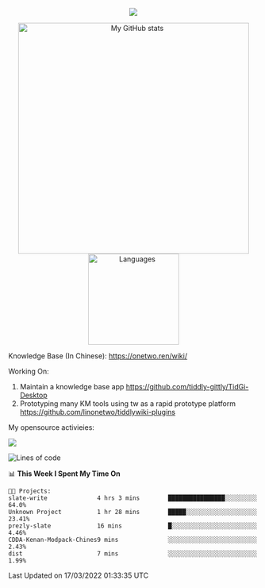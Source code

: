 <a href="https://github.com/linonetwo">
    <p align="center">
        <img src="https://github-profile-trophy.vercel.app/?username=linonetwo&column=7&theme=onedark"/>
    </p>
</a>
<a align="center" href="https://github.com/linonetwo">
  <p align="center">
    <img src="https://github-readme-stats.vercel.app/api?username=linonetwo&show_icons=true&count_private=true" alt="My GitHub stats" width="465"/>
    <img src="https://github-readme-stats.vercel.app/api/top-langs/?username=linonetwo&layout=compact&langs_count=10" alt="Languages" height="183">
  </p>
</a>

Knowledge Base (In Chinese): https://onetwo.ren/wiki/

Working On: 

1. Maintain a knowledge base app https://github.com/tiddly-gittly/TidGi-Desktop
1. Prototyping many KM tools using tw as a rapid prototype platform https://github.com/linonetwo/tiddlywiki-plugins

My opensource activieies:

![](https://visitor-badge.glitch.me/badge?page_id=linonetwo.linonetwo)

<!--START_SECTION:waka-->
![Lines of code](https://img.shields.io/badge/From%20Hello%20World%20I%27ve%20Written-2%20Million%20lines%20of%20code-blue)

📊 **This Week I Spent My Time On** 

```text
🐱‍💻 Projects: 
slate-write              4 hrs 3 mins        ████████████████░░░░░░░░░   64.0% 
Unknown Project          1 hr 28 mins        █████░░░░░░░░░░░░░░░░░░░░   23.41% 
prezly-slate             16 mins             █░░░░░░░░░░░░░░░░░░░░░░░░   4.46% 
CDDA-Kenan-Modpack-Chines9 mins              ░░░░░░░░░░░░░░░░░░░░░░░░░   2.43% 
dist                     7 mins              ░░░░░░░░░░░░░░░░░░░░░░░░░   1.99%

```


 Last Updated on 17/03/2022 01:33:35 UTC
<!--END_SECTION:waka-->
